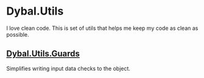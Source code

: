 ﻿# Dybal.Utils
I love clean code. This is set of utils that helps me keep my code as clean as possible.

## [Dybal.Utils.Guards](https://github.com/martindybal/Dybal.Utils/tree/main/src/Utils/Dybal.Utils.Guards)
Simplifies writing input data checks to the object.
